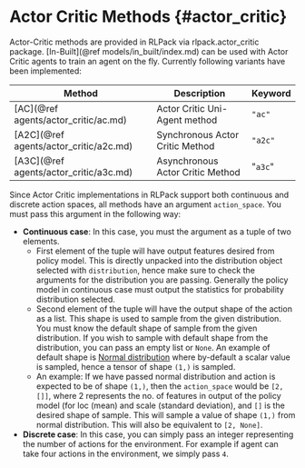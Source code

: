 # Actor Critic Methods {#actor_critic}

Actor-Critic methods are provided in RLPack via rlpack.actor_critic package. [In-Built](@ref models/in_built/index.md)
can be used with Actor Critic agents to train an agent on the fly. Currently following variants have been implemented: 

| Method                                 | Description                      | Keyword |
|----------------------------------------|----------------------------------|---------|
| [AC](@ref agents/actor_critic/ac.md)   | Actor Critic Uni-Agent method    | `"ac"`  |
| [A2C](@ref agents/actor_critic/a2c.md) | Synchronous Actor Critic Method  | `"a2c"` |
| [A3C](@ref agents/actor_critic/a3c.md) | Asynchronous Actor Critic Method | "`a3c`" |


Since Actor Critic implementations in RLPack support both continuous and discrete action spaces, all methods have an 
argument `action_space`. You must pass this argument in the following way:
- **Continuous case**: In this case, you must the argument as a tuple of two elements. 
  - First element of the tuple will have output features desired from policy model. This is directly unpacked into 
  the distribution object selected with `distribution`, hence make sure to check the arguments for the distribution 
  you are passing. Generally the policy model in continuous case must output the statistics for probability 
  distribution selected.
  - Second element of the tuple will have the output shape of the action as a list. This shape is used to sample
  from the given distribution. You must know the default shape of sample from the given distribution. If you wish
  to sample with default shape from the distribution, you can pass an empty list or `None`. An example of default
  shape is [Normal distribution](https://pytorch.org/docs/stable/distributions.html#normal) where by-default a scalar
  value is sampled, hence a tensor of shape `(1,)` is sampled.
  - An example: If we have passed normal distribution and action is expected to be of shape `(1,)`, then the 
  `action_space` would be `[2, []]`, where 2 represents the no. of features in output of the policy model (for loc 
  (mean) and scale (standard deviation), and `[]` is the desired shape of sample. This will sample a value of shape
  `(1,)` from normal distribution. This will also be equivalent to `[2, None]`.
- **Discrete case**: In this case, you can simply pass an integer representing the number of actions for the environment.
For example if agent can take four actions in the environment, we simply pass `4`.